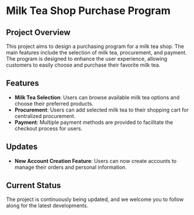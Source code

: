 # Milk Tea Shop Purchase Program

## Project Overview

This project aims to design a purchasing program for a milk tea shop. The main features include the selection of milk tea, procurement, and payment. The program is designed to enhance the user experience, allowing customers to easily choose and purchase their favorite milk tea.

## Features

- **Milk Tea Selection**: Users can browse available milk tea options and choose their preferred products.
- **Procurement**: Users can add selected milk tea to their shopping cart for centralized procurement.
- **Payment**: Multiple payment methods are provided to facilitate the checkout process for users.

## Updates

- **New Account Creation Feature**: Users can now create accounts to manage their orders and personal information.

## Current Status

The project is continuously being updated, and we welcome you to follow along for the latest developments.


